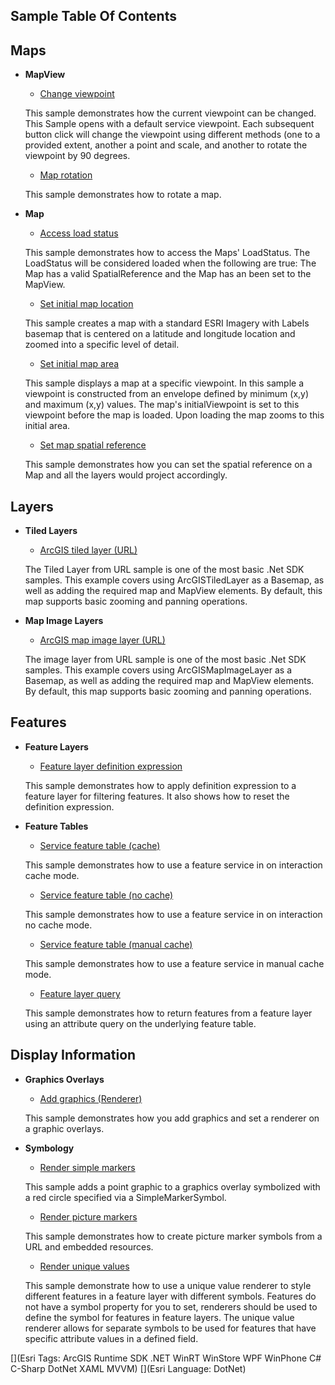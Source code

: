 ## Sample Table Of Contents
## Maps


- **MapView**

    * [Change viewpoint](ArcGISRuntime.Windows.Samples/Samples/MapView/ChangeViewpoint)

    This sample demonstrates how the current viewpoint can be changed. This Sample opens with a default service viewpoint. Each subsequent button click will change the viewpoint using different methods (one to a provided extent, another a point and scale, and another to rotate the viewpoint by 90 degrees.

    * [Map rotation](ArcGISRuntime.Windows.Samples/Samples/MapView/MapRotation)

    This sample demonstrates how to rotate a map.


- **Map**

    * [Access load status](ArcGISRuntime.Windows.Samples/Samples/Map/AccessLoadStatus)

    This sample demonstrates how to access the Maps' LoadStatus. The LoadStatus will be considered loaded when the following are true: The Map has a valid SpatialReference and the Map has an been set to the MapView.

    * [Set initial map location](ArcGISRuntime.Windows.Samples/Samples/Map/SetInitialMapLocation)

    This sample creates a map with a standard ESRI Imagery with Labels basemap that is centered on a latitude and longitude location and zoomed into a specific level of detail.

    * [Set initial map area](ArcGISRuntime.Windows.Samples/Samples/Map/SetInitialMapArea)

    This sample displays a map at a specific viewpoint. In this sample a viewpoint is constructed from an envelope defined by minimum (x,y) and maximum (x,y) values. The map's initialViewpoint is set to this viewpoint before the map is loaded. Upon loading the map zooms to this initial area.

    * [Set map spatial reference](ArcGISRuntime.Windows.Samples/Samples/Map/SetMapSpatialReference)

    This sample demonstrates how you can set the spatial reference on a Map and all the layers would project accordingly.

## Layers


- **Tiled Layers**

    * [ArcGIS tiled layer (URL)](ArcGISRuntime.Windows.Samples/Samples/Layers/ArcGISTiledLayerUrl)

    The Tiled Layer from URL sample is one of the most basic .Net SDK samples. This example covers using ArcGISTiledLayer as a Basemap, as well as adding the required map and MapView elements. By default, this map supports basic zooming and panning operations.


- **Map Image Layers**

    * [ArcGIS map image layer (URL)](ArcGISRuntime.Windows.Samples/Samples/Layers/ArcGISMapImageLayerUrl)

    The image layer from URL sample is one of the most basic .Net SDK samples. This example covers using ArcGISMapImageLayer as a Basemap, as well as adding the required map and MapView elements. By default, this map supports basic zooming and panning operations.

## Features


- **Feature Layers**

    * [Feature layer definition expression](ArcGISRuntime.Windows.Samples/Samples/Layers/FeatureLayerDefinitionExpression)

    This sample demonstrates how to apply definition expression to a feature layer for filtering features. It also shows how to reset the definition expression.


- **Feature Tables**

    * [Service feature table (cache)](ArcGISRuntime.Windows.Samples/Samples/Data/ServiceFeatureTableCache)

    This sample demonstrates how to use a feature service in on interaction cache mode.

    * [Service feature table (no cache)](ArcGISRuntime.Windows.Samples/Samples/Data/ServiceFeatureTableNoCache)

    This sample demonstrates how to use a feature service in on interaction no cache mode.

    * [Service feature table (manual cache)](ArcGISRuntime.Windows.Samples/Samples/Data/ServiceFeatureTableManualCache)

    This sample demonstrates how to use a feature service in manual cache mode.

    * [Feature layer query](ArcGISRuntime.Windows.Samples/Samples/Data/FeatureLayerQuery)

    This sample demonstrates how to return features from a feature layer using an attribute query on the underlying feature table.

## Display Information


- **Graphics Overlays**

    * [Add graphics (Renderer)](ArcGISRuntime.Windows.Samples/Samples/GraphicsOverlay/AddGraphicsRenderer)

    This sample demonstrates how you add graphics and set a renderer on a graphic overlays.


- **Symbology**

    * [Render simple markers](ArcGISRuntime.Windows.Samples/Samples/Symbology/RenderSimpleMarkers)

    This sample adds a point graphic to a graphics overlay symbolized with a red circle specified via a SimpleMarkerSymbol.

    * [Render picture markers](ArcGISRuntime.Windows.Samples/Samples/Symbology/RenderPictureMarkers)

    This sample demonstrates how to create picture marker symbols from a URL and embedded resources.

    * [Render unique values](ArcGISRuntime.Windows.Samples/Samples/Symbology/RenderUniqueValues)

    This sample demonstrate how to use a unique value renderer to style different features in a feature layer with different symbols. Features do not have a symbol property for you to set, renderers should be used to define the symbol for features in feature layers. The unique value renderer allows for separate symbols to be used for features that have specific attribute values in a defined field.



[](Esri Tags: ArcGIS Runtime SDK .NET WinRT WinStore WPF WinPhone C# C-Sharp DotNet XAML MVVM)
[](Esri Language: DotNet)
